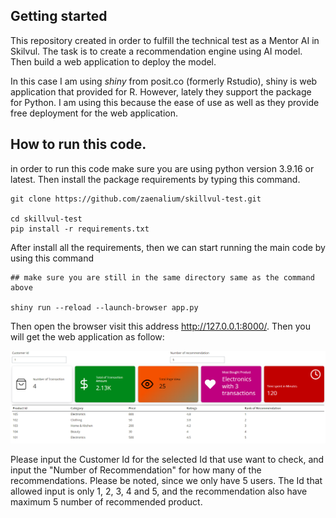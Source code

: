 ## Getting started

This repository created in order to fulfill the technical test as a Mentor AI in Skilvul. The task is to create a recommendation engine using AI model. Then build a web application to deploy the model.

In this case I am using *shiny* from posit.co (formerly Rstudio), shiny is web application that provided for R. However, lately they support the package for Python. I am using this because the ease of use as well as they provide free deployment for the web application.

## How to run this code.

in order to run this code make sure you are using python version 3.9.16 or latest. Then install the package requirements by typing this command.

```
git clone https://github.com/zaenalium/skillvul-test.git

cd skillvul-test
pip install -r requirements.txt
```


After install all the requirements, then we can start running the main code by using this command 


```
## make sure you are still in the same directory same as the command above

shiny run --reload --launch-browser app.py 

```

Then open the browser visit this address http://127.0.0.1:8000/.  Then you will get the web application as follow:

![screenshot of the web application](image.png)

Please input the Customer Id for the selected Id that use want to check, and input the "Number of Recommendation" for how many of the recommendations. Please be noted, since we only have 5 users. The Id that allowed input is only 1, 2, 3, 4 and 5, and the recommendation also have maximum 5 number of recommended product.